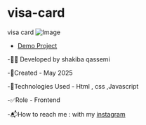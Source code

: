 # visa-card
visa card
![Image]()
- [Demo Project]()

-👩‍💻 Developed by shakiba qassemi

-📆Created - May 2025

-🔧Technologies Used - Html , css ,Javascript

-✅Role - Frontend

-📬How to reach me : with my [instagram](https://www.instagram.com/shakiba.qassemi.dev/)
